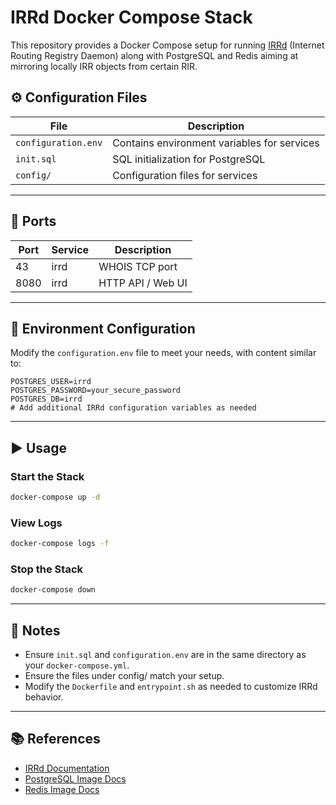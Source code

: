 # IRRd Docker Compose Stack

This repository provides a Docker Compose setup for running [IRRd](https://irrd.readthedocs.io/) (Internet Routing Registry Daemon) along with PostgreSQL and Redis aiming at mirroring locally IRR objects from certain RIR.

## ⚙️ Configuration Files

| File                | Description                                 |
| ------------------- | ------------------------------------------- |
| `configuration.env` | Contains environment variables for services |
| `init.sql`          | SQL initialization for PostgreSQL           |
| `config/`           | Configuration files for services            |

---

## 🔌 Ports

| Port | Service | Description       |
| ---- | ------- | ----------------- |
| 43   | irrd    | WHOIS TCP port    |
| 8080 | irrd    | HTTP API / Web UI |

---

## 📁 Environment Configuration

Modify the `configuration.env` file to meet your needs, with content similar to:

```env
POSTGRES_USER=irrd
POSTGRES_PASSWORD=your_secure_password
POSTGRES_DB=irrd
# Add additional IRRd configuration variables as needed
```

---

## ▶️ Usage

### Start the Stack

```bash
docker-compose up -d
```

### View Logs

```bash
docker-compose logs -f
```

### Stop the Stack

```bash
docker-compose down
```

---

## 📝 Notes

* Ensure `init.sql` and `configuration.env` are in the same directory as your `docker-compose.yml`.
* Ensure the files under config/ match your setup.
* Modify the `Dockerfile` and `entrypoint.sh` as needed to customize IRRd behavior.

---

## 📚 References

* [IRRd Documentation](https://irrd.readthedocs.io/)
* [PostgreSQL Image Docs](https://hub.docker.com/_/postgres)
* [Redis Image Docs](https://hub.docker.com/_/redis)
